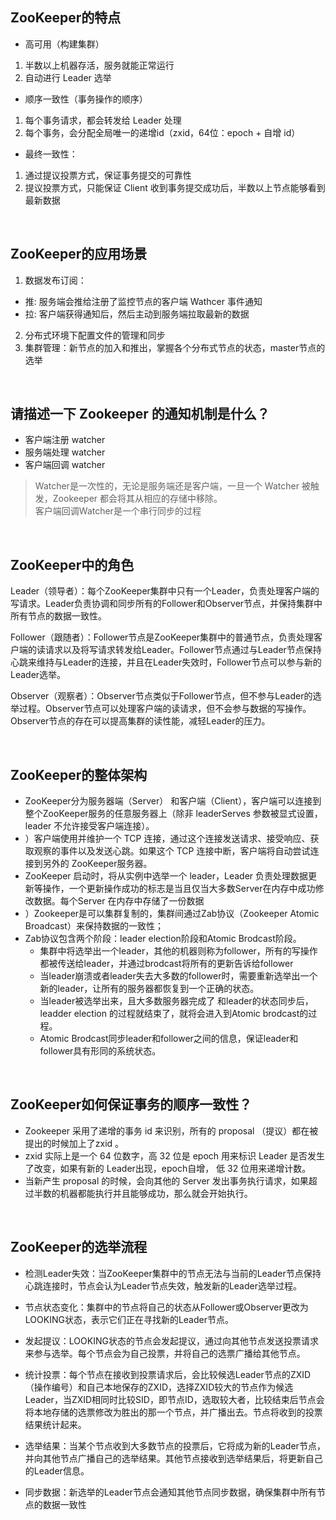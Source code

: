 ## ZooKeeper的特点
- 高可用（构建集群）
1. 半数以上机器存活，服务就能正常运行
2. 自动进行 Leader 选举
- 顺序一致性（事务操作的顺序）
1. 每个事务请求，都会转发给 Leader 处理
2. 每个事务，会分配全局唯一的递增id（zxid，64位：epoch + 自增 id）
- 最终一致性：
1. 通过提议投票方式，保证事务提交的可靠性
2. 提议投票方式，只能保证 Client 收到事务提交成功后，半数以上节点能够看到最新数据

<br>

## ZooKeeper的应用场景
1. 数据发布订阅：
- 推: 服务端会推给注册了监控节点的客户端 Wathcer 事件通知
- 拉: 客户端获得通知后，然后主动到服务端拉取最新的数据
2. 分布式环境下配置文件的管理和同步
3. 集群管理：新节点的加入和推出，掌握各个分布式节点的状态，master节点的选举

<br>

## 请描述一下 Zookeeper 的通知机制是什么？
- 客户端注册 watcher
- 服务端处理 watcher
- 客户端回调 watcher
> Watcher是一次性的，无论是服务端还是客户端，一旦一个 Watcher 被触发，Zookeeper 都会将其从相应的存储中移除。<br>
> 客户端回调Watcher是一个串行同步的过程

<br>

## ZooKeeper中的角色
Leader（领导者）：每个ZooKeeper集群中只有一个Leader，负责处理客户端的写请求。Leader负责协调和同步所有的Follower和Observer节点，并保持集群中所有节点的数据一致性。

Follower（跟随者）：Follower节点是ZooKeeper集群中的普通节点，负责处理客户端的读请求以及将写请求转发给Leader。Follower节点通过与Leader节点保持心跳来维持与Leader的连接，并且在Leader失效时，Follower节点可以参与新的Leader选举。

Observer（观察者）：Observer节点类似于Follower节点，但不参与Leader的选举过程。Observer节点可以处理客户端的读请求，但不会参与数据的写操作。Observer节点的存在可以提高集群的读性能，减轻Leader的压力。

<br>

## ZooKeeper的整体架构
- ZooKeeper分为服务器端（Server） 和客户端（Client），客户端可以连接到整个ZooKeeper服务的任意服务器上（除非 leaderServes 参数被显式设置， leader 不允许接受客户端连接）。
- ）客户端使用并维护一个 TCP 连接，通过这个连接发送请求、接受响应、获取观察的事件以及发送心跳。如果这个 TCP 连接中断，客户端将自动尝试连接到另外的 ZooKeeper服务器。
- ZooKeeper 启动时，将从实例中选举一个 leader，Leader 负责处理数据更新等操作，一个更新操作成功的标志是当且仅当大多数Server在内存中成功修改数据。每个Server 在内存中存储了一份数据
- ）Zookeeper是可以集群复制的，集群间通过Zab协议（Zookeeper Atomic Broadcast）来保持数据的一致性；
- Zab协议包含两个阶段：leader election阶段和Atomic Brodcast阶段。
  - 集群中将选举出一个leader，其他的机器则称为follower，所有的写操作都被传送给leader，并通过brodcast将所有的更新告诉给follower
  - 当leader崩溃或者leader失去大多数的follower时，需要重新选举出一个新的leader，让所有的服务器都恢复到一个正确的状态。
  - 当leader被选举出来，且大多数服务器完成了 和leader的状态同步后，leadder election 的过程就结束了，就将会进入到Atomic brodcast的过程。
  - Atomic Brodcast同步leader和follower之间的信息，保证leader和follower具有形同的系统状态。


<br>

## ZooKeeper如何保证事务的顺序一致性？
- Zookeeper 采用了递增的事务 id 来识别，所有的 proposal （提议）都在被提出的时候加上了zxid 。
- zxid 实际上是一个 64 位数字，高 32 位是 epoch 用来标识 Leader 是否发生了改变，如果有新的 Leader出现，epoch自增， 低 32 位用来递增计数。
- 当新产生 proposal 的时候，会向其他的 Server 发出事务执行请求，如果超过半数的机器都能执行并且能够成功，那么就会开始执行。

<br>

## ZooKeeper的选举流程
- 检测Leader失效：当ZooKeeper集群中的节点无法与当前的Leader节点保持心跳连接时，节点会认为Leader节点失效，触发新的Leader选举过程。

- 节点状态变化：集群中的节点将自己的状态从Follower或Observer更改为LOOKING状态，表示它们正在寻找新的Leader节点。

- 发起提议：LOOKING状态的节点会发起提议，通过向其他节点发送投票请求来参与选举。每个节点会为自己投票，并将自己的选票广播给其他节点。

- 统计投票：每个节点在接收到投票请求后，会比较候选Leader节点的ZXID（操作编号）和自己本地保存的ZXID，选择ZXID较大的节点作为候选Leader，当ZXID相同时比较SID，即节点ID，选取较大者，比较结束后节点会将本地存储的选票修改为胜出的那一个节点，并广播出去。节点将收到的投票结果统计起来。

- 选举结果：当某个节点收到大多数节点的投票后，它将成为新的Leader节点，并向其他节点广播自己的选举结果。其他节点接收到选举结果后，将更新自己的Leader信息。

- 同步数据：新选举的Leader节点会通知其他节点同步数据，确保集群中所有节点的数据一致性











